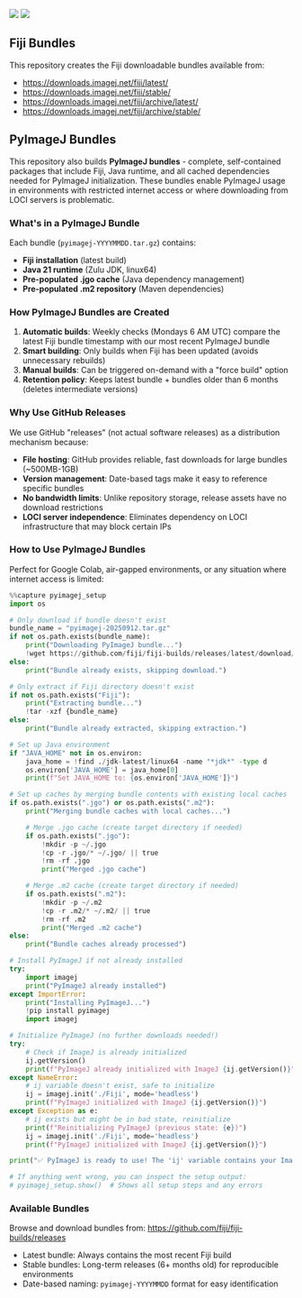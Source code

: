 [![](https://github.com/fiji/fiji-builds/actions/workflows/build.yml/badge.svg)](https://github.com/fiji/fiji-builds/actions/workflows/build.yml)
[![](https://github.com/fiji/fiji-builds/actions/workflows/pyimagej-bundle.yml/badge.svg)](https://github.com/fiji/fiji-builds/actions/workflows/pyimagej-bundle.yml)

## Fiji Bundles

This repository creates the Fiji downloadable bundles available from:

* https://downloads.imagej.net/fiji/latest/
* https://downloads.imagej.net/fiji/stable/
* https://downloads.imagej.net/fiji/archive/latest/
* https://downloads.imagej.net/fiji/archive/stable/

## PyImageJ Bundles

This repository also builds **PyImageJ bundles** - complete, self-contained packages that include Fiji, Java runtime, and all cached dependencies needed for PyImageJ initialization. These bundles enable PyImageJ usage in environments with restricted internet access or where downloading from LOCI servers is problematic.

### What's in a PyImageJ Bundle

Each bundle (`pyimagej-YYYYMMDD.tar.gz`) contains:
- **Fiji installation** (latest build)
- **Java 21 runtime** (Zulu JDK, linux64)
- **Pre-populated .jgo cache** (Java dependency management)
- **Pre-populated .m2 repository** (Maven dependencies)

### How PyImageJ Bundles are Created

1. **Automatic builds**: Weekly checks (Mondays 6 AM UTC) compare the latest Fiji bundle timestamp with our most recent PyImageJ bundle
2. **Smart building**: Only builds when Fiji has been updated (avoids unnecessary rebuilds)
3. **Manual builds**: Can be triggered on-demand with a "force build" option
4. **Retention policy**: Keeps latest bundle + bundles older than 6 months (deletes intermediate versions)

### Why Use GitHub Releases

We use GitHub "releases" (not actual software releases) as a distribution mechanism because:
- **File hosting**: GitHub provides reliable, fast downloads for large bundles (~500MB-1GB)
- **Version management**: Date-based tags make it easy to reference specific bundles
- **No bandwidth limits**: Unlike repository storage, release assets have no download restrictions
- **LOCI server independence**: Eliminates dependency on LOCI infrastructure that may block certain IPs

### How to Use PyImageJ Bundles

Perfect for Google Colab, air-gapped environments, or any situation where internet access is limited:

```python
%%capture pyimagej_setup
import os

# Only download if bundle doesn't exist
bundle_name = "pyimagej-20250912.tar.gz"
if not os.path.exists(bundle_name):
    print("Downloading PyImageJ bundle...")
    !wget https://github.com/fiji/fiji-builds/releases/latest/download/{bundle_name}
else:
    print("Bundle already exists, skipping download.")

# Only extract if Fiji directory doesn't exist
if not os.path.exists("Fiji"):
    print("Extracting bundle...")
    !tar -xzf {bundle_name}
else:
    print("Bundle already extracted, skipping extraction.")

# Set up Java environment
if "JAVA_HOME" not in os.environ:
    java_home = !find ./jdk-latest/linux64 -name "*jdk*" -type d
    os.environ['JAVA_HOME'] = java_home[0]
    print(f"Set JAVA_HOME to: {os.environ['JAVA_HOME']}")

# Set up caches by merging bundle contents with existing local caches
if os.path.exists(".jgo") or os.path.exists(".m2"):
    print("Merging bundle caches with local caches...")

    # Merge .jgo cache (create target directory if needed)
    if os.path.exists(".jgo"):
        !mkdir -p ~/.jgo
        !cp -r .jgo/* ~/.jgo/ || true
        !rm -rf .jgo
        print("Merged .jgo cache")

    # Merge .m2 cache (create target directory if needed)
    if os.path.exists(".m2"):
        !mkdir -p ~/.m2
        !cp -r .m2/* ~/.m2/ || true
        !rm -rf .m2
        print("Merged .m2 cache")
else:
    print("Bundle caches already processed")

# Install PyImageJ if not already installed
try:
    import imagej
    print("PyImageJ already installed")
except ImportError:
    print("Installing PyImageJ...")
    !pip install pyimagej
    import imagej

# Initialize PyImageJ (no further downloads needed!)
try:
    # Check if ImageJ is already initialized
    ij.getVersion()
    print(f"PyImageJ already initialized with ImageJ {ij.getVersion()}")
except NameError:
    # ij variable doesn't exist, safe to initialize
    ij = imagej.init('./Fiji', mode='headless')
    print(f"PyImageJ initialized with ImageJ {ij.getVersion()}")
except Exception as e:
    # ij exists but might be in bad state, reinitialize
    print(f"Reinitializing PyImageJ (previous state: {e})")
    ij = imagej.init('./Fiji', mode='headless')
    print(f"PyImageJ initialized with ImageJ {ij.getVersion()}")

print("✅ PyImageJ is ready to use! The 'ij' variable contains your ImageJ instance.")

# If anything went wrong, you can inspect the setup output:
# pyimagej_setup.show()  # Shows all setup steps and any errors
```

### Available Bundles

Browse and download bundles from: https://github.com/fiji/fiji-builds/releases

- Latest bundle: Always contains the most recent Fiji build
- Stable bundles: Long-term releases (6+ months old) for reproducible environments
- Date-based naming: `pyimagej-YYYYMMDD` format for easy identification
